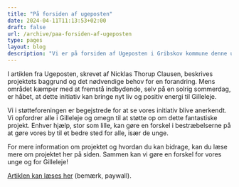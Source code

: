 ```yaml
---
title: "På forsiden af ugeposten"
date: 2024-04-11T11:13:53+02:00
draft: false
url: /archive/paa-forsiden-af-ugeposten
type: pages
layout: blog
description: "Vi er på forsiden af Ugeposten i Gribskov kommune denne uge. Artiklen fortæller historien om vores projekt, der vil omdanne området omkring Remisen og Gilleleje Station til et levende og trygt mødested for vores unge."
---
```


I artiklen fra Ugeposten, skrevet af Nicklas Thorup Clausen, beskrives projektets baggrund og det nødvendige behov for en forandring. Mens området kæmper med at fremstå indbydende, selv på en solrig sommerdag, er håbet, at dette initiativ kan bringe nyt liv og positiv energi til Gilleleje.

Vi i støtteforeningen er begejstrede for at se vores initiativ blive anerkendt. Vi opfordrer alle i Gilleleje og omegn til at støtte op om dette fantastiske projekt. Enhver hjælp, stor som lille, kan gøre en forskel i bestræbelserne på at gøre vores by til et bedre sted for alle, især de unge.

For mere information om projektet og hvordan du kan bidrage, kan du læse mere om projektet her på siden. Sammen kan vi gøre en forskel for vores unge og for Gilleleje!

[Artiklen kan læses her](https://www.sn.dk/gribskov-kommune/moedre-med-store-droemme-for-skummelt-omraade/) (bemærk, paywall).